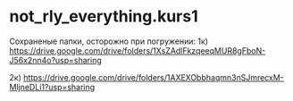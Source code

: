 # not_rly_everything.kurs1

Сохраненые папки, осторожно при погружении: 
1к) https://drive.google.com/drive/folders/1XsZAdlFkzqeeqMUR8gFboN-J56x2nn4o?usp=sharing

2к) https://drive.google.com/drive/folders/1AXEXObbhaqmn3nSJmrecxM-MljneDLi1?usp=sharing
